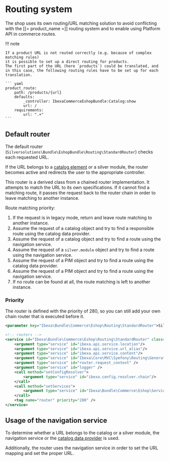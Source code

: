 # Routing system

The shop uses its own routing/URL matching solution to avoid conflicting with the [[= product_name =]] routing system
and to enable using Platform API in commerce routes.

!!! note

    If a product URL is not routed correctly (e.g. because of complex matching rules)
    it is possible to set up a direct routing for products.
    The first part of the URL (here `products`) could be translated, and in this case, the following routing rules have to be set up for each translation.

    ``` yaml
    product_route:
        path: /products/{url}
        defaults:
            _controller: IbexaCommerceEshopBundle:Catalog:show
            url: /
        requirements:
            url: ".+"
    ```

## Default router

The default router (`Silversolutions\Bundle\EshopBundle\Routing\StandardRouter`) checks each requested URL.

If the URL belongs to a [catalog element](catalog_element.md) or a silver module,
the router becomes active and redirects the user to the appropriate controller.

This router is a derived class from a chained router implementation. It attempts to match the URL to its own specifications.
If it cannot find a matching route, it passes the request back to the router chain in order to leave matching to another instance.

Route matching priority:

1. If the request is in legacy mode, return and leave route matching to another instance.
2. Assume the request of a catalog object and try to find a responsible route using the catalog data provider.
3. Assume the request of a catalog object and try to find a route using the navigation service.
4. Assume the request of a `silver.module` object and try to find a route using the navigation service.
5. Assume the request of a PIM object and try to find a route using the catalog data provider.
6. Assume the request of a PIM object and try to find a route using the navigation service.
7. If no route can be found at all, the route matching is left to another instance.

### Priority

The router is defined with the priority of 280, so you can still add your own chain router that is executed before it.

``` xml
<parameter key="Ibexa\Bundle\Commerce\Eshop\Routing\StandardRouter">Silversolutions\Bundle\EshopBundle\Routing\StandardRouter</parameter>

<!-- routers -->
<service id="Ibexa\Bundle\Commerce\Eshop\Routing\StandardRouter" class="Ibexa\Bundle\Commerce\Eshop\Routing\StandardRouter">
    <argument type="service" id="ibexa.api.service.location"/>
    <argument type="service" id="ibexa.api.service.url_alias"/>
    <argument type="service" id="ibexa.api.service.content"/>
    <argument type="service" id="Ibexa\Core\MVC\Symfony\Routing\Generator\UrlAliasGenerator"/>
    <argument type="service" id="router.request_context" />
    <argument type="service" id="logger" />
    <call method="setConfigResolver">
        <argument type="service" id="ibexa.config.resolver.chain"/>
    </call>
    <call method="setServices">
        <argument type="service" id="Ibexa\Bundle\Commerce\Eshop\Service\CatalogHelper" />
    </call>
    <tag name="router" priority="280" />
</service>
```

## Usage of the navigation service

To determine whether a URL belongs to the catalog or a silver module,
the navigation service or the [catalog data provider](../../data_providers/data_providers.md) is used.

Additionally, the router uses the navigation service in order to set the URL mapping and set the proper URL.
